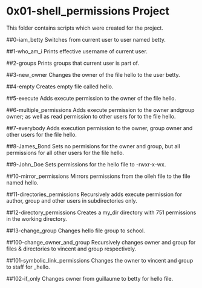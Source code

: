 # 0x01-shell_permissions Project 

This folder contains scripts which were created for the project. 

##0-iam_betty
Switches from current user to user named betty.

##1-who_am_i
Prints effective username of current user.

##2-groups
Prints groups that current user is part of.

##3-new_owner
Changes the owner of the file hello to the user betty.

##4-empty
Creates empty file called hello.

##5-execute
Adds execute permission to the owner of the file hello.

##6-multiple_permissions
Adds execute permission to the owner andgroup owner; as well as read permission to other users for to the file hello.

##7-everybody
Adds execution permission to the owner, group owner and other users for the file hello.

##8-James_Bond
Sets no permisions for the owner and group, but all permissions for all other users for the file hello.

##9-John_Doe
Sets permissions for the hello file to -rwxr-x-wx. 

##10-mirror_permissions
Mirrors permissions from the olleh file to the file named hello.

##11-directories_permissions
Recursively adds execute permission for author, group and other users in subdirectories only.

##12-directory_permissions
Creates a my_dir directory with 751 permissions in the working directory.

##13-change_group
Changes hello file group to school.

##100-change_owner_and_group
Recursively changes owner and group for files & directories to vincent and group respectively. 

##101-symbolic_link_permissions
Changes the owner to vincent and group to staff for _hello.

##102-if_only
Changes owner from guillaume to betty for hello file. 
